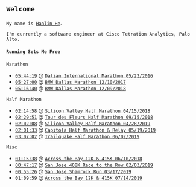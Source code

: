 ## `Welcome`

`My name is `[`Hanlin He`](https://www.linkedin.com/in/hehanlin/).

`I'm currently a software engineer at Cisco Tetration Analytics, Palo Alto.`

#### `Running Sets Me Free`

`Marathon`
- [`05:44:19`](http://www.geexek.com/score/pscore?cGlkPTUyNzA3ODcmY2lkPTc2MTMmcmlkPTIzMjQzJm5pZ2h0PTAmb3BlbklkPSZ1c2VySWQ9) @ [`Dalian International Marathon 05/22/2016`](http://www.dlmls.org/)
- [`05:27:00`](https://www.athlinks.com/event/20447/results/Event/696876/Course/1135965/Bib/2296) @ [`BMW Dallas Marathon 12/10/2017`](https://www.bmwdallasmarathon.com/)
- [`05:16:40`](https://www.athlinks.com/event/20447/results/Event/701326/Course/1141975/Bib/183) @ [`BMW Dallas Marathon 12/09/2018`](https://www.bmwdallasmarathon.com/)

`Half Marathon`
- [`02:14:58`](https://www.athlinks.com/event/235654/results/Event/722926/Course/1187930/Bib/2551) @ [`Silicon Valley Half Marathon 04/15/2018`](http://svhalfmarathon.com/)
- [`02:29:51`](https://www.athlinks.com/event/35571/results/Event/741490/Course/1235346/Bib/1491) @ [`Tour des Fleurs Half Marathon 09/15/2018`](https://www.tourdesfleurs.com/)
- [`02:02:08`](https://www.athlinks.com/event/235654/results/Event/855075/Course/1585358/Bib/517) @ [`Silicon Valley Half Marathon 04/28/2019`](http://svhalfmarathon.com/)
- [`02:01:33`](https://www.athlinks.com/event/12659/results/Event/858375/Course/1598012/Bib/727) @ [`Capitola Half Marathon & Relay 05/19/2019`](https://www.runsurferspath.com/marathon/half-marathon/)
- [`03:07:02`](https://www.athlinks.com/event/43012/results/event/862372/course/1613888/bib/851) @ [`Trailquake Half Marathon 06/02/2019`](https://brazenracing.com/trailquake/)

`Misc`
- [`01:15:38`](https://www.athlinks.com/event/19807/results/Event/711028/Course/1162494/Bib/2404) @ [`Across the Bay 12K & 415K 06/10/2018`](http://www.representrunning.com/across-bay-12k-415k/)
- [`00:47:17`](https://www.athlinks.com/event/19352/results/Event/840700/Course/1522884/Bib/2151) @ [`San Jose 408K Race to the Row 02/03/2019`](http://run408k.com/)
- [`00:55:26`](https://www.athlinks.com/event/311027/results/Event/847184/Course/1554401/Bib/336) @ [`San Jose Shamrock Run 03/17/2019`](http://sanjoseshamrockrun.com/)
- `01:09:59` @ [`Across the Bay 12K & 415K 07/14/2019`](http://www.representrunning.com/across-bay-12k-415k/)
